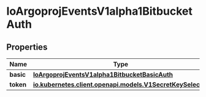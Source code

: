 

# IoArgoprojEventsV1alpha1BitbucketAuth


## Properties

Name | Type | Description | Notes
------------ | ------------- | ------------- | -------------
**basic** | [**IoArgoprojEventsV1alpha1BitbucketBasicAuth**](IoArgoprojEventsV1alpha1BitbucketBasicAuth.md) |  |  [optional]
**token** | [**io.kubernetes.client.openapi.models.V1SecretKeySelector**](io.kubernetes.client.openapi.models.V1SecretKeySelector.md) |  |  [optional]



